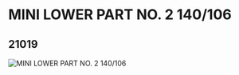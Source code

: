 # MINI LOWER PART NO. 2 140/106
## 21019
![MINI LOWER PART NO. 2 140/106](https://lc-www-live-s.legocdn.com/media/bricks/5/2/6117803.jpg)